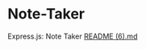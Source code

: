 # Note-Taker
 Express.js: Note Taker
[README (6).md](https://github.com/jtdizzle/Note-Taker/files/7334542/README.6.md)
